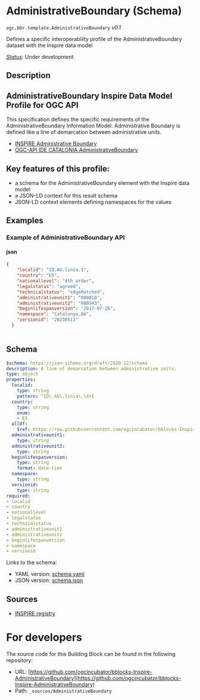 
# AdministrativeBoundary (Schema)

`ogc.bbr.template.AdministrativeBoundary` *v0.1*

Defines a specific interoperability profile of the AdministrativeBoundary dataset with the Inspire data model

[*Status*](http://www.opengis.net/def/status): Under development

## Description


## AdministrativeBoundary Inspire Data Model Profile for OGC API

This specification defines the specific requirements of the AdministrativeBoundary Information Model.
Administrative Boundary is defined like a line of demarcation between administrative units.

- [INSPIRE Administrative Boundary](https://inspire.ec.europa.eu/featureconcept/AdministrativeBoundary)
- [OGC-API IDE CATALONIA AdministrativeBoundary](https://geoserveis.ide.cat/servei/catalunya/inspire/ogc/features/collections/inspire:AU.AdministrativeBoundary/)

## Key features of this profile:
- a schema for the AdministrativeBoundary element with the Inspire data model
- a JSON-LD context for this result schema
- JSON-LD context elements defining namespaces for the values
## Examples

### Example of AdministrativeBoundary API
#### json
```json
{
    "localid": "ID.AU.linia.1",
    "country": "ES", 
    "nationallevel": "4th order",
    "legalstatus": "agreed",
    "technicalstatus": "edgeMatched",
    "administrativeunit1": "080018",
    "administrativeunit2": "080543",
    "beginlifespanversion": "2017-07-26",
    "namespace": "Catalunya.AU",
    "versionid": "20230511" 
  }
  
```

## Schema

```yaml
$schema: https://json-schema.org/draft/2020-12/schema
description: A line of demarcation between administrative units.
type: object
properties:
  localid:
    type: string
    pattern: ^ID\.AU\.linia\.\d+$
  country:
    type: string
    enum:
    - ES
  allOf:
    $ref: https://raw.githubusercontent.com/ogcincubator/bblocks-Inspire-AdministrativeBoundary/main/build/annotated/bbr/template/TechnicalStatusValue/schema.yaml
  administrativeunit1:
    type: string
  administrativeunit2:
    type: string
  beginlifespanversion:
    type: string
    format: date-time
  namespace:
    type: string
  versionid:
    type: string
required:
- localid
- country
- nationallevel
- legalstatus
- technicalstatus
- administrativeunit1
- administrativeunit2
- beginlifespanversion
- namespace
- versionid

```

Links to the schema:

* YAML version: [schema.yaml](https://raw.githubusercontent.com/ogcincubator/bblocks-Inspire-AdministrativeBoundary/main/build/annotated/bbr/template/AdministrativeBoundary/schema.json)
* JSON version: [schema.json](https://raw.githubusercontent.com/ogcincubator/bblocks-Inspire-AdministrativeBoundary/main/build/annotated/bbr/template/AdministrativeBoundary/schema.yaml)

## Sources

* [INSPIRE registry](https://inspire.ec.europa.eu/featureconcept/AdministrativeBoundary)

# For developers

The source code for this Building Block can be found in the following repository:

* URL: [https://github.com/ogcincubator/bblocks-Inspire-AdministrativeBoundary](https://github.com/ogcincubator/bblocks-Inspire-AdministrativeBoundary)
* Path: `_sources/AdministrativeBoundary`

